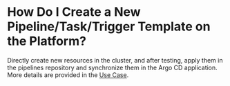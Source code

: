 # How Do I Create a New Pipeline/Task/Trigger Template on the Platform?

<head>
  <link rel="canonical" href="https://docs.kuberocketci.io/faq/how-to/developer/create-pipeline-task-trigger-template" />
</head>

Directly create new resources in the cluster, and after testing, apply them in the pipelines repository and synchronize them in the Argo CD application. More details are provided in the [Use Case](/docs/use-cases/custom-pipelines-flow).
